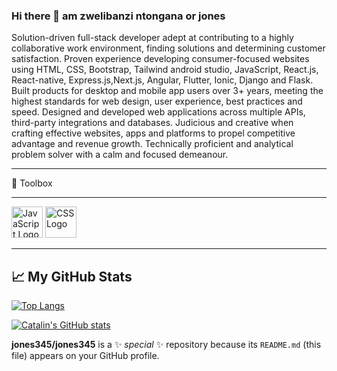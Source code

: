 ### Hi there 👋 am zwelibanzi ntongana or jones 

Solution-driven full-stack developer adept at contributing to a highly collaborative work environment, finding solutions and determining customer satisfaction. Proven experience developing consumer-focused websites using HTML, CSS, Bootstrap, Tailwind android studio, JavaScript, React.js, React-native, Express.js,Next.js, Angular, Flutter, Ionic, Django and Flask. Built products for desktop and mobile app users over 3+ years, meeting the highest standards for web design, user experience, best practices and speed. Designed and developed web applications across multiple APIs, third-party integrations and databases. Judicious and creative when crafting effective websites, apps and platforms to propel competitive advantage and revenue growth. Technically proficient and analytical problem solver with a calm and focused demeanour.

---

🧰 Toolbox

---
<img src="https://cdn.worldvectorlogo.com/logos/javascript.svg" alt="JavaScript Logo" width="50" height="50"/> <img src="https://cdn.worldvectorlogo.com/logos/css3.svg" alt="CSS Logo" width="50" height="50"/>


---

## &#x1f4c8; My GitHub Stats

[![Top Langs](https://github-readme-stats.vercel.app/api/top-langs/?username=<your_GitHub_username>&hide=java,html,css&theme=radical)](https://github.com/anuraghazra/github-readme-stats)

[![Catalin's GitHub stats](https://github-readme-stats.vercel.app/api?username=<your_GitHub_username>&theme=radical)](https://github.com/anuraghazra/github-readme-stats)


**jones345/jones345** is a ✨ _special_ ✨ repository because its `README.md` (this file) appears on your GitHub profile.


